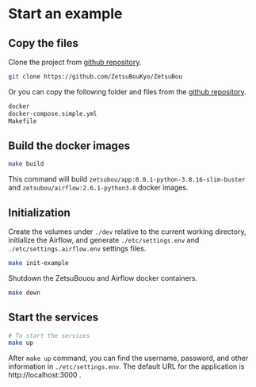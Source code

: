 # Start an example

## Copy the files

Clone the project from [github repository](https://github.com/ZetsuBouKyo/ZetsuBou).

```sh
git clone https://github.com/ZetsuBouKyo/ZetsuBou
```

Or you can copy the following folder and files from the
[github repository](https://github.com/ZetsuBouKyo/ZetsuBou).

```sh
docker
docker-compose.simple.yml
Makefile
```

## Build the docker images

```sh
make build
```

This command will build `zetsubou/app:0.0.1-python-3.8.16-slim-buster` and
`zetsubou/airflow:2.6.1-python3.8` docker images.

## Initialization

Create the volumes under `./dev` relative to the current working directory, initialize
the Airflow, and generate `./etc/settings.env` and `./etc/settings.airflow.env` settings
files.

```sh
make init-example
```

Shutdown the ZetsuBouou and Airflow docker containers.

```sh
make down
```

## Start the services

```sh
# To start the services
make up
```

After `make up` command, you can find the username, password, and other information in
`./etc/settings.env`. The default URL for the application is http://localhost:3000 .
